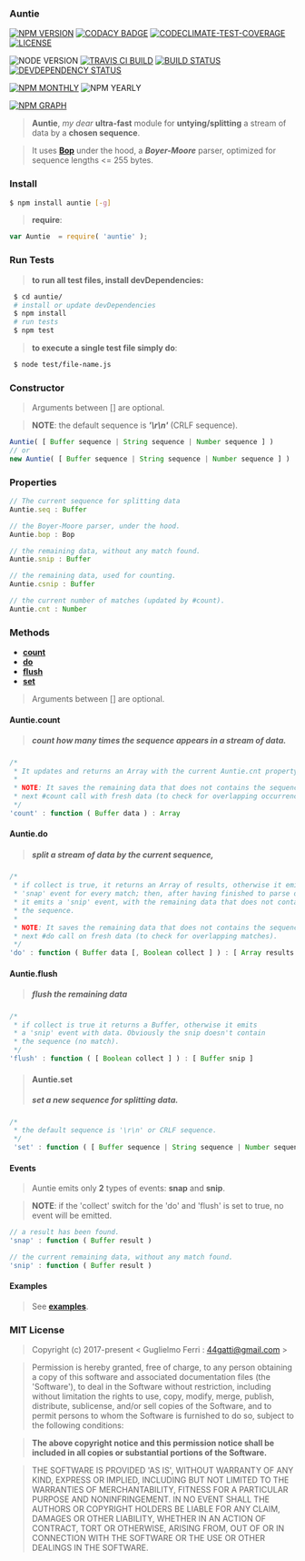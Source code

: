 ### Auntie

[![NPM VERSION](http://img.shields.io/npm/v/auntie.svg?style=flat)](https://www.npmjs.org/package/auntie)
[![CODACY BADGE](https://img.shields.io/codacy/b18ed7d95b0a4707a0ff7b88b30d3def.svg?style=flat)](https://www.codacy.com/public/44gatti/auntie)
[![CODECLIMATE-TEST-COVERAGE](https://img.shields.io/codeclimate/coverage/github/rootslab/auntie.svg?style=flat)](https://codeclimate.com/github/rootslab/auntie)
[![LICENSE](http://img.shields.io/badge/license-MIT-blue.svg?style=flat)](https://github.com/rootslab/auntie#mit-license)

![NODE VERSION](https://img.shields.io/node/v/auntie.svg)
[![TRAVIS CI BUILD](http://img.shields.io/travis/rootslab/auntie.svg?style=flat)](http://travis-ci.org/rootslab/auntie)
[![BUILD STATUS](http://img.shields.io/david/rootslab/auntie.svg?style=flat)](https://david-dm.org/rootslab/auntie)
[![DEVDEPENDENCY STATUS](http://img.shields.io/david/dev/rootslab/auntie.svg?style=flat)](https://david-dm.org/rootslab/auntie#info=devDependencies)

[![NPM MONTHLY](http://img.shields.io/npm/dm/auntie.svg?style=flat)](http://npm-stat.com/charts.html?package=auntie)
![NPM YEARLY](https://img.shields.io/npm/dy/auntie.svg)

[![NPM GRAPH](https://nodei.co/npm/auntie.png?downloads=true&downloadRank=true&stars=true)](https://nodei.co/npm/auntie/)

> __Auntie__, _my dear_ __ultra-fast__ module for __untying/splitting__ a stream of data by a __chosen sequence__.

> It uses __[Bop](https://github.com/rootslab/bop)__ under the hood, a **_Boyer-Moore_** parser,
> optimized for sequence lengths <= 255 bytes.


### Install

```bash
$ npm install auntie [-g]
```

> __require__:

```javascript
var Auntie  = require( 'auntie' );
```
### Run Tests

> __to run all test files, install devDependencies:__

```bash
 $ cd auntie/
 # install or update devDependencies
 $ npm install 
 # run tests
 $ npm test
```

> __to execute a single test file simply do__:

```bash
 $ node test/file-name.js
```


### Constructor

> Arguments between [] are optional.

> __NOTE__: the default sequence is **_'\r\n'_** (CRLF sequence).

```javascript
Auntie( [ Buffer sequence | String sequence | Number sequence ] )
// or
new Auntie( [ Buffer sequence | String sequence | Number sequence ] )
```

### Properties

```javascript
// The current sequence for splitting data
Auntie.seq : Buffer

// the Boyer-Moore parser, under the hood.
Auntie.bop : Bop

// the remaining data, without any match found.
Auntie.snip : Buffer

// the remaining data, used for counting.
Auntie.csnip : Buffer

// the current number of matches (updated by #count).
Auntie.cnt : Number
```

### Methods

- __[count](#Auntiecount)__
- __[do](####Auntie.do)__
- __[flush](####Auntie.flush)__
- __[set](####Auntie.set)__

> Arguments between [] are optional.

#### Auntie.count
> ##### count how many times the sequence appears in a stream of data.
```javascript
/*
 * It updates and returns an Array with the current Auntie.cnt property.
 * 
 * NOTE: It saves the remaining data that does not contains the sequence, for the
 * next #count call with fresh data (to check for overlapping occurrences).
 */
'count' : function ( Buffer data ) : Array
```
#### Auntie.do
> ##### split a stream of data by the current sequence,
```javascript
/*
 * if collect is true, it returns an Array of results, otherwise it emits a
 * 'snap' event for every match; then, after having finished to parse data,
 * it emits a 'snip' event, with the remaining data that does not contains 
 * the sequence.
 *
 * NOTE: It saves the remaining data that does not contains the sequence, for the
 * next #do call on fresh data (to check for overlapping matches).
 */
'do' : function ( Buffer data [, Boolean collect ] ) : [ Array results ]
```
#### Auntie.flush
> ##### flush the remaining data
```javascript
/*
 * if collect is true it returns a Buffer, otherwise it emits 
 * a 'snip' event with data. Obviously the snip doesn't contain
 * the sequence (no match).
 */
'flush' : function ( [ Boolean collect ] ) : [ Buffer snip ]
```
> #### Auntie.set
> ##### set a new sequence for splitting data.
```javascript
/*
 * the default sequence is '\r\n' or CRLF sequence.
 */
 'set' : function ( [ Buffer sequence | String sequence | Number sequence ] ) : Auntie
```


#### Events

> Auntie emits only __2__ types of events: __snap__ and __snip__.

> __NOTE__: if the 'collect' switch for the 'do' and 'flush'
> is set to true, no event will be emitted.

```javascript
// a result has been found.
'snap' : function ( Buffer result )
```
```javascript
// the current remaining data, without any match found.
'snip' : function ( Buffer result )
```

#### Examples

> See __[examples](example/)__.

### MIT License

> Copyright (c) 2017-present &lt; Guglielmo Ferri : 44gatti@gmail.com &gt;

> Permission is hereby granted, free of charge, to any person obtaining
> a copy of this software and associated documentation files (the
> 'Software'), to deal in the Software without restriction, including
> without limitation the rights to use, copy, modify, merge, publish,
> distribute, sublicense, and/or sell copies of the Software, and to
> permit persons to whom the Software is furnished to do so, subject to
> the following conditions:

> __The above copyright notice and this permission notice shall be
> included in all copies or substantial portions of the Software.__

> THE SOFTWARE IS PROVIDED 'AS IS', WITHOUT WARRANTY OF ANY KIND,
> EXPRESS OR IMPLIED, INCLUDING BUT NOT LIMITED TO THE WARRANTIES OF
> MERCHANTABILITY, FITNESS FOR A PARTICULAR PURPOSE AND NONINFRINGEMENT.
> IN NO EVENT SHALL THE AUTHORS OR COPYRIGHT HOLDERS BE LIABLE FOR ANY
> CLAIM, DAMAGES OR OTHER LIABILITY, WHETHER IN AN ACTION OF CONTRACT,
> TORT OR OTHERWISE, ARISING FROM, OUT OF OR IN CONNECTION WITH THE
> SOFTWARE OR THE USE OR OTHER DEALINGS IN THE SOFTWARE.
